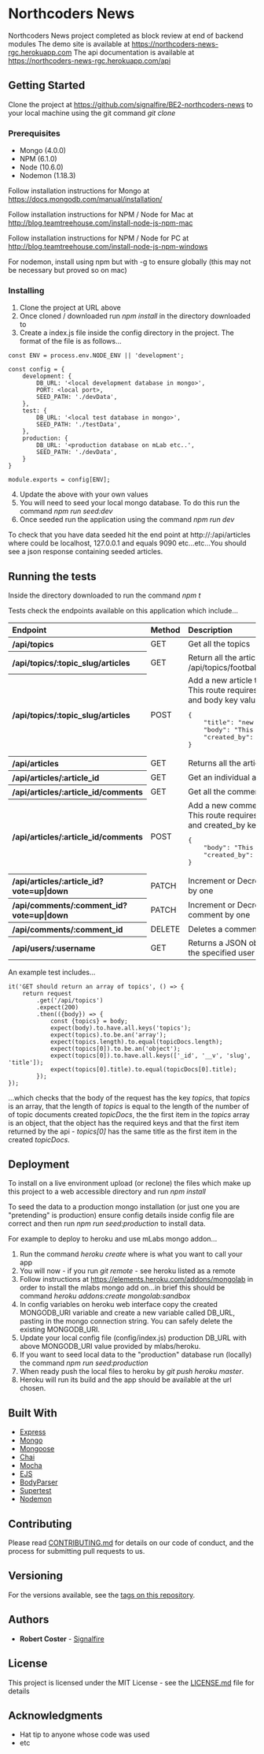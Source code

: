 # Northcoders News

Northcoders News project completed as block review at end of backend modules
The demo site is available at https://northcoders-news-rgc.herokuapp.com
The api documentation is available at https://northcoders-news-rgc.herokuapp.com/api

## Getting Started

Clone the project at https://github.com/signalfire/BE2-northcoders-news to your local machine using the git
command *git clone <url>*

### Prerequisites

* Mongo (4.0.0)
* NPM (6.1.0)
* Node (10.6.0)
* Nodemon (1.18.3)

Follow installation instructions for Mongo at https://docs.mongodb.com/manual/installation/

Follow installation instructions for NPM / Node for Mac at http://blog.teamtreehouse.com/install-node-js-npm-mac

Follow installation instructions for NPM / Node for PC at http://blog.teamtreehouse.com/install-node-js-npm-windows

For nodemon, install using npm but with -g to ensure globally (this may not be necessary but proved so on mac) 

### Installing

1. Clone the project at URL above
2. Once cloned / downloaded run *npm install* in the directory downloaded to
3. Create a index.js file inside the config directory in the project. The format of the file is as follows...
```
const ENV = process.env.NODE_ENV || 'development';

const config = {
	development: {
        DB_URL: '<local development database in mongo>',
        PORT: <local port>,
        SEED_PATH: './devData',
	},
	test: {
        DB_URL: '<local test database in mongo>',
        SEED_PATH: './testData',
    },
    production: {
        DB_URL: '<production database on mLab etc..',
        SEED_PATH: './devData',
    }
} 

module.exports = config[ENV];
```
4. Update the *<values>* above with your own values
4. You will need to seed your local mongo database. To do this run the command *npm run seed:dev*
5. Once seeded run the application using the command *npm run dev*

To check that you have data seeded hit the end point at http://*<url>*:*<port>*/api/articles where *<url>* could be localhost,
127.0.0.1 and *<port>* equals 9090 etc...etc...You should see a json response containing seeded articles.

## Running the tests

Inside the directory downloaded to run the command *npm t*

Tests check the endpoints available on this application which include...

<table>
    <thead>
        <tr>
            <th scope="col" style="text-align:left">Endpoint</th>
            <th scope="col" style="text-align:left">Method</th>
            <th scope="col" style="text-align:left">Description</th>
        </tr>
    </thead>
    <tbody>   
        <tr>
            <th scope="row" style="text-align:left">/api/topics</th>
            <td style="text-align:left">GET</td>
            <td style="text-align:left">Get all the topics</td>
        </tr>
        <tr>
            <th scope="row" style="text-align:left">/api/topics/:topic_slug/articles</th>
            <td style="text-align:left">GET</td>
            <td style="text-align:left">Return all the articles for a certain topic e.g /api/topics/football/articles</td>
        </tr>                    
        <tr>
            <th scope="row" style="text-align:left">/api/topics/:topic_slug/articles</th>
            <td style="text-align:left">POST</td>
            <td style="text-align:left">Add a new article to a topic.<br>This route requires a JSON post body with title and body key value pairs<br><pre>{<br>    "title": "new article",<br>    "body": "This is my new article content",<br>    "created_by": "user_id goes here"<br>}</pre></td>
        </tr>   
        <tr>
            <th scope="row" style="text-align:left">/api/articles</th>
            <td style="text-align:left">GET</td>
            <td style="text-align:left">Returns all the articles</td>
        </tr>           
        <tr>
            <th scope="row" style="text-align:left">/api/articles/:article_id</th>
            <td style="text-align:left">GET</td>
            <td style="text-align:left">Get an individual article</td>
        </tr>                       
        <tr>
            <th scope="row" style="text-align:left">/api/articles/:article_id/comments</th>
            <td style="text-align:left">GET</td>
            <td style="text-align:left">Get all the comments for a individual article</td>
        </tr>   
        <tr>
            <th scope="row" style="text-align:left">/api/articles/:article_id/comments</th>
            <td style="text-align:left">POST</td>
            <td style="text-align:left">Add a new comment to an article.<br>This route requires a JSON body with body and created_by key value pairs.<br><pre>{<br>    "body": "This is my new comment",<br>    "created_by": "user_id goes here"<br>}</pre></td>
        </tr>    
        <tr>
            <th scope="row" style="text-align:left">/api/articles/:article_id?vote=up|down</th>
            <td style="text-align:left">PATCH</td>
            <td style="text-align:left">Increment or Decrement the votes of an article by one</td>
        </tr>    
        <tr>
            <th scope="row" style="text-align:left">/api/comments/:comment_id?vote=up|down</th>
            <td style="text-align:left">PATCH</td>
            <td style="text-align:left">Increment or Decrement the votes of a comment by one</td>
        </tr> 
        <tr>
            <th scope="row" style="text-align:left">/api/comments/:comment_id</th>
            <td style="text-align:left">DELETE</td>
            <td style="text-align:left">Deletes a comment</td>
        </tr> 
        <tr>
            <th scope="row" style="text-align:left">/api/users/:username</th>
            <td style="text-align:left">GET</td>
            <td style="text-align:left">Returns a JSON object with the profile data for the specified user</td>
        </tr>                                        
    </tbody>
</table>

An example test includes...

```
it('GET should return an array of topics', () => {
    return request
        .get('/api/topics')
        .expect(200)
        .then(({body}) => {
            const {topics} = body;
            expect(body).to.have.all.keys('topics');
            expect(topics).to.be.an('array');
            expect(topics.length).to.equal(topicDocs.length);
            expect(topics[0]).to.be.an('object');
            expect(topics[0]).to.have.all.keys(['_id', '__v', 'slug', 'title']);
            expect(topics[0].title).to.equal(topicDocs[0].title);
        });
});
```
...which checks that the body of the request has the key *topics*, that *topics* is an array, that the length of *topics* is equal to the length of the number of of topic documents created *topicDocs*, the the first item in the *topics* array is an object, that the object has the required keys and that the first item returned by the api - *topics[0]* has the same title as the first item in the created *topicDocs*. 


## Deployment

To install on a live environment upload (or reclone) the files which make up this project to a web accessible directory and run *npm install*

To seed the data to a production mongo installation (or just one you are "pretending" is production) ensure config details inside config file are correct and then run *npm run seed:production* to install data.

For example to deploy to heroku and use mLabs mongo addon...

1. Run the command *heroku create <name>* where *<name>* is what you want to call your app
2. You will now - if you run *git remote* - see heroku listed as a remote
3. Follow instructions at https://elements.heroku.com/addons/mongolab in order to install the mlabs mongo add on...in brief this should be command *heroku addons:create mongolab:sandbox*
4. In config variables on heroku web interface copy the created MONGODB_URI variable and create a new variable called DB_URL, pasting in the mongo connection string. You can safely delete the existing MONGODB_URI.
5. Update your local config file (config/index.js) production DB_URL with above MONGODB_URI value provided by mlabs/heroku.
6. If you want to seed local data to the "production" database run (locally) the command *npm run seed:production*
7. When ready push the local files to heroku by *git push heroku master*. 
8. Heroku will run its build and the app should be available at the url chosen.

## Built With

* [Express](https://expressjs.com)
* [Mongo](https://mongodb.com)
* [Mongoose](https://mongoosejs.com)
* [Chai](http://www.chaijs.com/)
* [Mocha](https://mochajs.org/)
* [EJS](http://ejs.co/)
* [BodyParser](https://github.com/expressjs/body-parser)
* [Supertest](https://github.com/visionmedia/supertest)
* [Nodemon](https://github.com/remy/nodemon)

## Contributing

Please read [CONTRIBUTING.md](https://gist.github.com/PurpleBooth/b24679402957c63ec426) for details on our code of conduct, and the process for submitting pull requests to us.

## Versioning

For the versions available, see the [tags on this repository](https://github.com/your/project/tags). 

## Authors

* **Robert Coster** - [Signalfire](https://github.com/signalfire)

## License

This project is licensed under the MIT License - see the [LICENSE.md](LICENSE.md) file for details

## Acknowledgments

* Hat tip to anyone whose code was used
* etc

